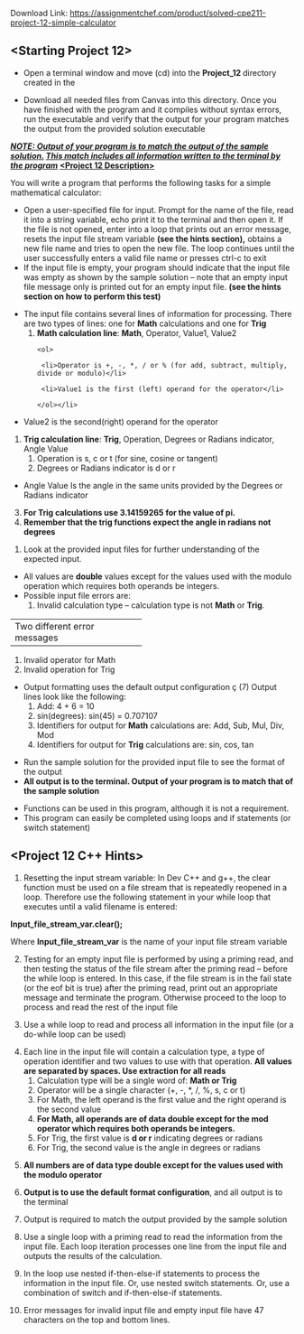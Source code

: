 Download Link: https://assignmentchef.com/product/solved-cpe211-project-12-simple-calculator
<br>



<h2>&lt;Starting Project 12&gt;</h2>




<ul>

 <li>Open a terminal window and move (cd) into the <strong>Project_12 </strong>directory created in the</li>

</ul>




<ul>

 <li>Download all needed files from Canvas into this directory. Once you have finished with the program and it compiles without syntax errors, run the executable and verify that the output for your program matches the output from the provided solution executable</li>

</ul>




<strong><em> </em></strong>

<strong><em> </em></strong>

<strong><em><u>NOTE: Output of your program is to match the output of the sample solution.</u></em></strong><strong><em>  <u>This match includes all information written to the terminal by the program</u></em></strong><strong> <u>&lt;Project 12 Description&gt;</u></strong>




You will write a program that performs the following tasks for a simple mathematical calculator:




<ul>

 <li>Open a user-specified file for input. Prompt for the name of the file, read it into a string variable, echo print it to the terminal and then open it.  If the file is not opened, enter into a loop that prints out an error message, resets the input file stream variable <strong>(see the hints section),</strong> obtains a new file name and tries to open the new file.  The loop continues until the user successfully enters a valid file name or presses ctrl-c to exit</li>

 <li>If the input file is empty, your program should indicate that the input file was empty as shown by the sample solution – note that an empty input file message only is printed out for an empty input file. <strong>(see the hints section on how to perform this test)</strong></li>

</ul>




<ul>

 <li>The input file contains several lines of information for processing. There are two types of lines: one for <strong>Math</strong> calculations and one for <strong>Trig</strong>

  <ol>

   <li><strong>Math calculation line</strong>: <strong>Math</strong>,  Operator, Value1,  Value2

    <ol>

     <li>Operator is +, -, *, / or % (for add, subtract, multiply, divide or modulo)</li>

     <li>Value1 is the first (left) operand for the operator</li>

    </ol></li>

  </ol></li>

</ul>

<ul>

 <li>Value2 is the second(right) operand for the operator</li>

</ul>

<ol>

 <li><strong>Trig calculation line</strong>: <strong>Trig</strong>, Operation, Degrees or Radians indicator, Angle Value

  <ol>

   <li>Operation is s, c or t (for sine, cosine or tangent)</li>

   <li>Degrees or Radians indicator is d or r</li>

  </ol></li>

</ol>

<ul>

 <li>Angle Value Is the angle in the same units provided by the Degrees or Radians indicator</li>

</ul>

<ol start="3">

 <li><strong>For Trig calculations use 3.14159265 for the value of pi. </strong></li>

 <li><strong>Remember that the trig functions expect the angle in radians not degrees </strong></li>

</ol>

<ol>

 <li>Look at the provided input files for further understanding of the expected input.</li>

</ol>




<ul>

 <li>All values are <strong>double</strong> values except for the values used with the modulo operation which requires both operands be integers.</li>

 <li>Possible input file errors are:

  <ol>

   <li>Invalid calculation type – calculation type is not <strong>Math</strong> or <strong>Trig</strong>.</li>

  </ol></li>

</ul>

<table width="217">

 <tbody>

  <tr>

   <td width="217">Two different error messages</td>

  </tr>

 </tbody>

</table>

<ol>

 <li>Invalid operator for Math</li>

 <li>Invalid operation for Trig</li>

</ol>




<ul>

 <li>Output formatting uses the default output configuration ç (7) Output lines look like the following:

  <ol>

   <li>Add: 4 + 6 = 10</li>

   <li>sin(degrees): sin(45) = 0.707107</li>

   <li>Identifiers for output for <strong>Math</strong> calculations are: Add, Sub, Mul, Div, Mod</li>

   <li>Identifiers for output for <strong>Trig</strong> calculations are: sin, cos, tan</li>

  </ol></li>

</ul>




<ul>

 <li>Run the sample solution for the provided input file to see the format of the output</li>

 <li><strong>All output is to the terminal. Output of your program is to match that of the sample solution </strong></li>

</ul>




<ul>

 <li>Functions can be used in this program, although it is not a requirement.</li>

 <li>This program can easily be completed using loops and if statements (or switch statement)</li>

</ul>




<strong> </strong>

<h2>&lt;Project 12 C++ Hints&gt;</h2>




<ol>

 <li>Resetting the input stream variable: In Dev C++ and g++, the clear function must be used on a file stream that is repeatedly reopened in a loop. Therefore use the following statement in your while loop that executes until a valid filename is entered:</li>

</ol>




<strong>Input_file_stream_var.clear(); </strong>

<strong> </strong>

Where <strong>Input_file_stream_var</strong> is the name of your input file stream variable




<ol start="2">

 <li>Testing for an empty input file is performed by using a priming read, and then testing the status of the file stream after the priming read – before the while loop is entered. In this case, if the file stream is in the fail state (or the eof bit is true) after the priming read, print out an appropriate message and terminate the program.  Otherwise proceed to the loop to process and read the rest of the input file</li>

</ol>




<ol start="3">

 <li>Use a while loop to read and process all information in the input file (or a do-while loop can be used)</li>

</ol>




<ol start="4">

 <li>Each line in the input file will contain a calculation type, a type of operation identifier and two values to use with that operation. <strong>All values are separated by spaces.  Use extraction for all reads</strong>

  <ol>

   <li>Calculation type will be a single word of: <strong>Math or Trig</strong></li>

   <li>Operator will be a single character (+, -, *, /, %, s, c or t)</li>

   <li>For Math, the left operand is the first value and the right operand is the second value</li>

   <li><strong>For Math, all operands are of data double except for the mod operator which requires both operands be integers. </strong></li>

   <li>For Trig, the first value is <strong>d or r</strong> indicating degrees or radians</li>

   <li>For Trig, the second value is the angle in degrees or radians</li>

  </ol></li>

</ol>




<ol start="5">

 <li><strong>All numbers are of data type double except for the values used with the modulo operator </strong></li>

</ol>




<ol start="6">

 <li><strong>Output is to use the default format configuration</strong>, and all output is to the terminal</li>

</ol>




<ol start="7">

 <li>Output is required to match the output provided by the sample solution</li>

</ol>




<ol start="8">

 <li>Use a single loop with a priming read to read the information from the input file. Each loop iteration processes one line from the input file and outputs the results of the calculation.</li>

</ol>




<ol start="9">

 <li>In the loop use nested if-then-else-if statements to process the information in the input file. Or, use nested switch statements. Or, use a combination of switch and if-then-else-if statements.</li>

</ol>




<ol start="10">

 <li>Error messages for invalid input file and empty input file have 47 characters on the top and bottom lines.</li>

</ol>


